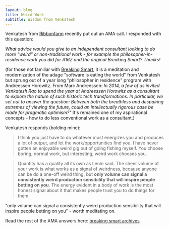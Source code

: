 ```yaml
---
layout: blog
title: Weird Work
subtitle: Wisdom from Venkatesh
---
```


Venkatesh from [Ribbonfarm](https://www.ribbonfarm.com/) recently put out an AMA call. I responded with this question:

*What advice would you give to an independent consultant looking to do more "weird" or non-traditional work - for example the philosopher-in-residence work you did for A16Z and the original Breaking Smart? Thanks!*

(for those not familiar with [Breaking Smart](https://breakingsmart.com/en/season-1/), it is a meditation and modernization of the adage "software is eating the world" from Venkatesh but sprung out of a year long "philosopher in residence" program with Andreessen Horowitz. From Marc Andreessen: *In 2014, a few of us invited Venkatesh Rao to spend the year at Andreessen Horowitz as a consultant to explore the nature of such historic tech transformations. In particular, we set out to answer the question: Between both the breathless and despairing extremes of viewing the future, could an intellectually rigorous case be made for pragmatic optimism?"* It's remained one of my aspirational concepts - how to do less conventional work as a consultant.)

Venkatesh responds (bolding mine):

> I think you just have to do whatever most energizes you and produces a lot of output, and let the work/opportunities find you. I have never gotten an enjoyable weird gig out of going fishing myself. You choose boring, normal work, but interesting, weird work chooses you.

> Quantity has a quality all its own as Lenin said. The sheer volume of your work is what works as a signal of weirdness, because anyone can be do a one-off weird thing, but **only volume can signal a consistently weird production sensibility that will inspire people betting on you**. The energy evident in a body of work is the most honest signal about it that makes people trust you to do things for them. 

"only volume can signal a consistently weird production sensibility that will inspire people betting on you" - worth meditating on.

Read the rest of the AMA answers here: [breaking smart archives](https://mailchi.mp/ribbonfarm/the-breaking-smart-ama-part-1?e=1ef561aa73)



